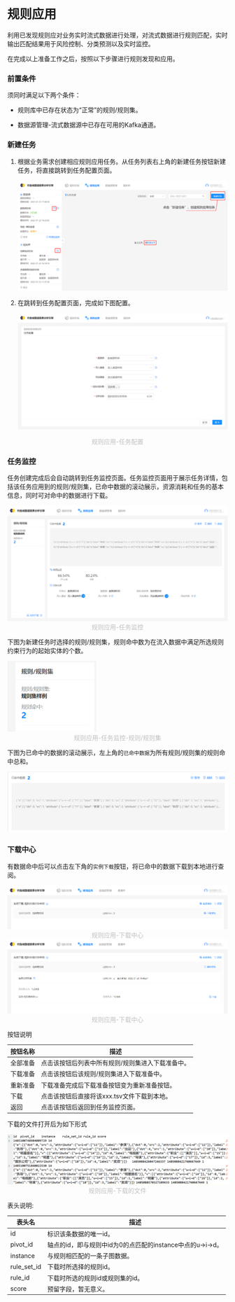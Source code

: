 # 规则应用

利用已发现规则应对业务实时流式数据进行处理，对流式数据进行规则匹配，实时输出匹配结果用于风险控制、分类预测以及实时监控。

在完成以上准备工作之后，按照以下步骤进行规则发现和应用。

### 前置条件

须同时满足以下两个条件：

* 规则库中已存在状态为“正常”的规则/规则集。

* 数据源管理-流式数据源中已存在可用的Kafka通道。

### 新建任务

1. 根据业务需求创建相应规则应用任务。从任务列表右上角的新建任务按钮新建任务，将直接跳转到任务配置页面。

   <img src="./static/quick-start/image-20220123180320273.png" alt="image-20220123180320273" style="zoom:60%;" />

   <br/>

2. 在跳转到任务配置页面，完成如下图配置。

   <img src="./static/quick-start/image-20220123120210245.png" alt="image-20220123120210245" style="zoom:60%;" />

<center style="color:#C0C0C0">规则应用-任务配置</center>

### 任务监控

任务创建完成后会自动跳转到任务监控页面。任务监控页面用于展示任务详情，包括该任务应用到的规则/规则集，已命中数据的滚动展示，资源消耗和任务的基本信息，同时可对命中的数据进行下载。

<img src="./static/quick-start/image-20220125115050448.png" alt="image-20220125115050448" style="zoom:60%;" />

<center style="color:#C0C0C0">规则应用-任务监控</center>

下图为新建任务时选择的规则/规则集，规则命中数为在流入数据中满足所选规则约束行为的起始实体的个数。

<img src="./static/quick-start/image-20220123174912999.png" alt="image-20220123174912999" style="zoom:67%;" />

<center style="color:#C0C0C0">规则应用-任务监控-规则/规则集</center>

下图为已命中的数据的滚动展示，左上角的`已命中数据`为所有规则/规则集的规则命中总和。

<img src="./static/quick-start/image-20220123174937944.png" alt="image-20220123174937944" style="zoom:67%;" />



### 下载中心

有数据命中后可以点击左下角的`实例下载`按钮，将已命中的数据下载到本地进行查阅。

<img src="./static/quick-start/image-20220123144621938.png" alt="image-20220123144621938" style="zoom:60%;" />

<center style="color:#C0C0C0">规则应用-下载中心</center>

<img src="./static/quick-start/image-20220123144650036.png" alt="image-20220123144650036" style="zoom:60%;" />

<center style="color:#C0C0C0">规则应用-下载中心</center>

按钮说明

| 按钮名称 | 描述                                              |
| -------- | ------------------------------------------------- |
| 全部准备 | 点击该按钮后列表中所有规则/规则集进入下载准备中。 |
| 下载准备 | 点击该按钮后该规则/规则集进入下载准备中。         |
| 重新准备 | 下载准备完成后下载准备按钮变为重新准备按钮。      |
| 下载     | 点击该按钮后直接将该xxx.tsv文件下载到本地。       |
| 返回     | 点击该按钮后返回到任务监控页面。                  |

下载的文件打开后为如下形式

<img src="./static/quick-start/image-20220123145107566.png" alt="image-20220123145107566" style="zoom:60%;" />

<center style="color:#C0C0C0">规则应用-下载的文件</center>

表头说明:

| 表头名      | 描述                                                     |
| ----------- | -------------------------------------------------------- |
| id          | 标识该条数据的唯一id。                                   |
| pivot_id    | 轴点的id，即与规则中id为0的点匹配的instance中点的u→i→d。 |
| instance    | 与规则相匹配的一条子图数据。                             |
| rule_set_id | 下载时所选择的规则id。                                   |
| rule_id     | 下载时所选的规则id或规则集的id。                         |
| score       | 预留字段，暂无意义。                                     |

